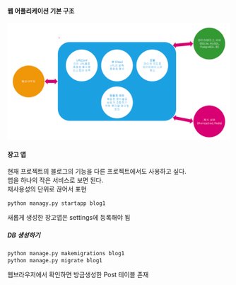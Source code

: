 #### 웹 어플리케이션 기본 구조

![](images/장고기본구조.png)

#### 장고 앱
현재 프로젝트의 블로그의 기능을 다른 프로젝트에서도 사용하고 싶다.   
앱을 하나의 작은 서비스로 보면 된다.  
재사용성의 단위로 끊어서 표현
```shell
python managy.py startapp blog1
```
새롭게 생성한 장고앱은 settings에 등록해야 됨

##### DB 생성하기
```shell
python manage.py makemigrations blog1
python manage.py migrate blog1
```
웹브라우저에서 확인하면 방금생성한 Post 테이블 존재